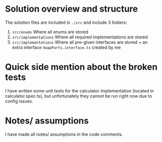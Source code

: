 # Solution overview and structure

The solution files are included in `./src` and include 3 folders:

1. `src/enums` Where all enums are stored
2. `src/implementations` Where all required implementations are stored
3. `src/implementations` Where all pre-given interfaces are stored + an extra interface `VwapParts.interface.ts` created by me

# Quick side mention about the broken tests

I have written some unit tests for the calculator implementation (located in calculator.spec.ts), but unfortunately they cannot be run right now due to config issues.

# Notes/ assumptions

I have made all notes/ assumptions in the code comments.

